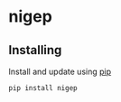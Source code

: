 # nigep

## Installing

Install and update using [pip](https://pip.pypa.io/en/stable/getting-started/)

```sh
pip install nigep
```
